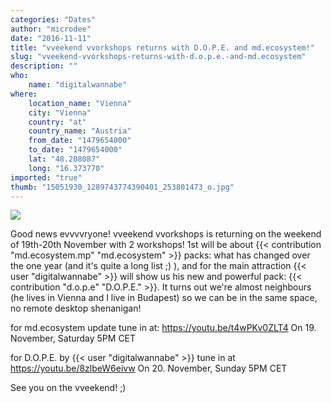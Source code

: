 ```yaml
---
categories: "Dates"
author: "microdee"
date: "2016-11-11"
title: "vveekend vvorkshops returns with D.O.P.E. and md.ecosystem!"
slug: "vveekend-vvorkshops-returns-with-d.o.p.e.-and-md.ecosystem"
description: ""
who: 
    name: "digitalwannabe"
where: 
    location_name: "Vienna"
    city: "Vienna"
    country: "at"
    country_name: "Austria"
    from_date: "1479654000"
    to_date: "1479654000"
    lat: "48.208087"
    long: "16.373770"
imported: "true"
thumb: "15051930_1289743774390401_253801473_o.jpg"
---
```



![](15051930_1289743774390401_253801473_o.jpg) 

Good news evvvvryone! vveekend vvorkshops is returning on the weekend of 19th-20th November with 2 workshops! 1st will be about {{< contribution "md.ecosystem.mp" "md.ecosystem" >}} packs: what has changed over the one year (and it's quite a long list ;) ), and for the main attraction {{< user "digitalwannabe" >}} will show us his new and powerful pack: {{< contribution "d.o.p.e" "D.O.P.E." >}}. It turns out we're almost neighbours (he lives in Vienna and I live in Budapest) so we can be in the same space, no remote desktop shenanigan!

for md.ecosystem update tune in at:
https://youtu.be/t4wPKv0ZLT4
On 19. November, Saturday 5PM CET

for D.O.P.E. by {{< user "digitalwannabe" >}} tune in at
https://youtu.be/8zlbeW6eivw
On 20. November, Sunday 5PM CET

See you on the vveekend! ;)